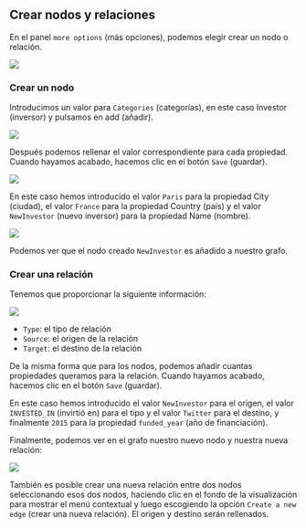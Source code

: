 ## Crear nodos y relaciones

En el panel ```more options``` (más opciones), podemos elegir crear un nodo o relación.

![](https://github.com/Linkurious/linkurious-enterprise-manual/raw/master/en/edit/A1.png)

### Crear un nodo

Introducimos un valor para ```Categories``` (categorías), en este caso Investor (inversor) y pulsamos en add (añadir). 

![](https://github.com/Linkurious/linkurious-enterprise-manual/raw/master/en/edit/A2.png)

Después podemos rellenar el valor correspondiente para cada propiedad. Cuando hayamos acabado, hacemos clic en el botón ```Save``` (guardar).

![](https://github.com/Linkurious/linkurious-enterprise-manual/raw/master/en/edit/A3.png)

En este caso hemos introducido el valor ```Paris``` para la propiedad City (ciudad), el valor ```France``` para la propiedad Country (país) y el valor ```NewInvestor``` (nuevo inversor) para la propiedad Name (nombre).

![](https://github.com/Linkurious/linkurious-enterprise-manual/raw/master/en/edit/A5.png)

Podemos ver que el nodo creado ```NewInvestor``` es añadido a nuestro grafo.


### Crear una relación

Tenemos que proporcionar la siguiente información:

![](https://github.com/Linkurious/linkurious-enterprise-manual/raw/master/en/edit/A6.png)

* ```Type```: el tipo de relación
* ```Source```: el origen de la relación
* ```Target```: el destino de la relación

De la misma forma que para los nodos, podemos añadir cuantas propiedades queramos para la relación. Cuando hayamos acabado, hacemos clic en el botón ```Save``` (guardar).

En este caso hemos introducido el valor ```NewInvestor``` para el origen, el valor ```INVESTED_IN``` (invirtió en) para el tipo y el valor ```Twitter``` para el destino, y finalmente ```2015``` para la propiedad ```funded_year``` (año de financiación).

Finalmente, podemos ver en el grafo nuestro nuevo nodo y nuestra nueva relación:

![](https://github.com/Linkurious/linkurious-enterprise-manual/raw/master/en/edit/A8.png)

También es posible crear una nueva relación entre dos nodos seleccionando esos dos nodos, haciendo clic en el fondo de la visualización para mostrar el menú contextual y luego escogiendo la opción ```Create a new edge``` (crear una nueva relación). El origen y destino serán rellenados.
